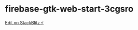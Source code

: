 # firebase-gtk-web-start-3cgsro

[Edit on StackBlitz ⚡️](https://stackblitz.com/edit/firebase-gtk-web-start-3cgsro)